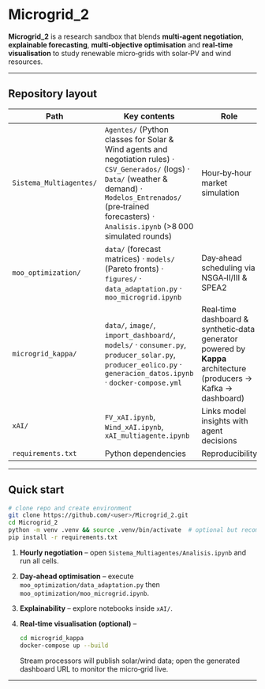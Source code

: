 # Microgrid\_2

**Microgrid\_2** is a research sandbox that blends **multi‑agent negotiation**, **explainable forecasting**, **multi‑objective optimisation** and **real‑time visualisation** to study renewable micro‑grids with solar‑PV and wind resources.

---

## Repository layout

| Path                    | Key contents                                                                                                                                                                                                                    | Role                                                                                                             |
| ----------------------- | ------------------------------------------------------------------------------------------------------------------------------------------------------------------------------------------------------------------------------- | ---------------------------------------------------------------------------------------------------------------- |
| `Sistema_Multiagentes/` | `Agentes/` (Python classes for Solar & Wind agents and negotiation rules) · `CSV_Generados/` (logs) · `Data/` (weather & demand) · `Modelos_Entrenados/` (pre‑trained forecasters) · `Analisis.ipynb` (>8 000 simulated rounds) | Hour‑by‑hour market simulation                                                                                   |
| `moo_optimization/`     | `data/` (forecast matrices) · `models/` (Pareto fronts) · `figures/` · `data_adaptation.py` · `moo_microgrid.ipynb`                                                                                                             | Day‑ahead scheduling via NSGA‑II/III & SPEA2                                                                     |
| `microgrid_kappa/`      | `data/`, `image/`, `import_dashboard/`, `models/` · `consumer.py`, `producer_solar.py`, `producer_eolico.py` · `generacion_datos.ipynb` · `docker-compose.yml`                                                                  | Real‑time dashboard & synthetic‑data generator powered by **Kappa** architecture (producers → Kafka → dashboard) |
| `xAI/`                  | `FV_xAI.ipynb`, `Wind_xAI.ipynb`, `xAI_multiagente.ipynb`                                                                                                                                                                       | Links model insights with agent decisions                                                                        |
| `requirements.txt`      | Python dependencies                                                                                                                                                                                                             | Reproducibility                                                                                                  |

---

## Quick start

```bash
# clone repo and create environment
git clone https://github.com/<user>/Microgrid_2.git
cd Microgrid_2
python -m venv .venv && source .venv/bin/activate  # optional but recommended
pip install -r requirements.txt
```

1. **Hourly negotiation** – open `Sistema_Multiagentes/Analisis.ipynb` and run all cells.
2. **Day‑ahead optimisation** – execute `moo_optimization/data_adaptation.py` then `moo_optimization/moo_microgrid.ipynb`.
3. **Explainability** – explore notebooks inside `xAI/`.
4. **Real‑time visualisation (optional)** –

   ```bash
   cd microgrid_kappa
   docker-compose up --build
   ```

   Stream processors will publish solar/wind data; open the generated dashboard URL to monitor the micro‑grid live.

---




